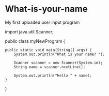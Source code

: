 # What-is-your-name
My first uploaded user input program

import java.util.Scanner;

public class myNewProgram {

	public static void main(String[] args) {
		System.out.println("What is your name? ");
		
		Scanner scanner = new Scanner(System.in);
        String name = scanner.nextLine();
        
        System.out.println("Hello " + name);
	}

}
